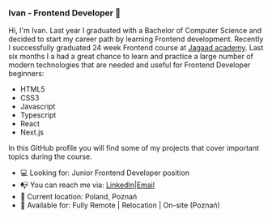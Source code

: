 ### Ivan - Frontend Developer 👋

Hi, I'm Ivan. Last year I graduated with a Bachelor of Computer Science and decided to start my career path by learning Frontend development. Recently I successfully graduated 24 week Frontend course at [Jagaad academy](https://academy.jagaad.com/). Last six months I a had a great chance to learn and practice a large number of modern technologies that are needed and useful for Frontend Developer beginners:
* HTML5
* CSS3
* Javascript
* Typescript
* React
* Next.js

In this GitHub profile you will find some of my projects that cover important topics during the course.

* 💻 Looking for: Junior Frontend Developer position 
* 📭 You can reach me via: [LinkedIn](https://www.linkedin.com/in/baklan-ivan/)|[Email](ivanbaklan6@gmail.com)
* 📌 Current location: Poland, Poznań
* 🚀 Available for: Fully Remote | Relocation | On-site (Poznań)

 

